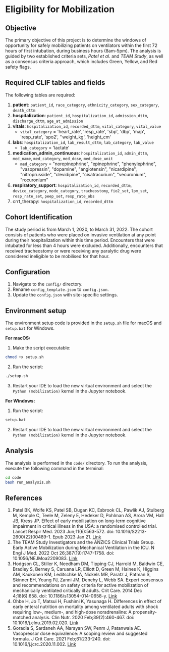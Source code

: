 # Eligibility for Mobilization

## Objective

The primary objective of this project is to determine the windows of opportunity for safely mobilizing patients on ventilators within the first 72 hours of first intubation, during business hours (8am-5pm). The analysis is guided by two established criteria sets, *Patel et al.* and *TEAM Study*, as well as a consensus criteria approach, which includes Green, Yellow, and Red safety flags.


## Required CLIF tables and fields

The following tables are required:
1. **patient**: `patient_id`, `race_category`, `ethnicity_category`, `sex_category`, `death_dttm`
2. **hospitalization**: `patient_id`, `hospitalization_id`, `admission_dttm`, `discharge_dttm`, `age_at_admission`
3. **vitals**: `hospitalization_id`, `recorded_dttm`, `vital_category`, `vital_value`
   - `vital_category` = 'heart_rate', 'resp_rate', 'sbp', 'dbp', 'map', 'resp_rate', 'spo2', ''weight_kg', 'height_cm'
4. **labs**: `hospitalization_id`, `lab_result_dttm`, `lab_category`, `lab_value`
   - `lab_category` = 'lactate'
5. **medication_admin_continuous**: `hospitalization_id`, `admin_dttm`, `med_name`, `med_category`, `med_dose`, `med_dose_unit`
   - `med_category` = "norepinephrine", "epinephrine", "phenylephrine", "vasopressin", "dopamine", "angiotensin", "nicardipine", "nitroprusside", "clevidipine", "cisatracurium", "vecuronium", "rocuronium"
6. **respiratory_support**: `hospitalization_id`, `recorded_dttm`, `device_category`, `mode_category`, `tracheostomy`, `fio2_set`, `lpm_set`, `resp_rate_set`, `peep_set`, `resp_rate_obs`
7. crrt_therapy: `hospitalization_id`, `recorded_dttm`

## Cohort Identification 

The study period is from March 1, 2020, to March 31, 2022. The cohort consists of patients who were placed on invasive ventilation at any point during their hospitalization within this time period. Encounters that were intubated for less than 4 hours were excluded. Additionally, encounters that received tracheostomy or were receiving any paralytic drug were considered ineligible to be mobilised for that hour.

## Configuration

1. Navigate to the `config/` directory.
2. Rename `config_template.json` to `config.json`.
3. Update the `config.json` with site-specific settings.


## Environment setup

The environment setup code is provided in the `setup.sh` file for macOS and `setup.bat` for Windows.

**For macOS:**

1. Make the script executable: 
```bash
chmod +x setup.sh
```

2. Run the script:
```bash
./setup.sh
```

3. Restart your IDE to load the new virtual environment and select the `Python (mobilization)` kernel in the Jupyter notebook.

**For Windows:**

1. Run the script:
```bat
setup.bat
```

2. Restart your IDE to load the new virtual environment and select the `Python (mobilization)` kernel in the Jupyter notebook.

## Analysis

The analysis is performed in the `code/` directory. 
To run the analysis, execute the following command in the terminal:

```bash
cd code
bash run_analysis.sh
```




## References

1. Patel BK, Wolfe KS, Patel SB, Dugan KC, Esbrook CL, Pawlik AJ, Stulberg M, Kemple C, Teele M, Zeleny E, Hedeker D, Pohlman AS, Arora VM, Hall JB, Kress JP. Effect of early mobilisation on long-term cognitive impairment in critical illness in the USA: a randomised controlled trial. Lancet Respir Med. 2023 Jun;11(6):563-572. doi: 10.1016/S2213-2600(22)00489-1. Epub 2023 Jan 21. [Link](https://pubmed.ncbi.nlm.nih.gov/36693400/)
2. The TEAM Study Investigators and the ANZICS Clinical Trials Group. Early Active Mobilization during Mechanical Ventilation in the ICU. N Engl J Med. 2022 Oct 26;387(19):1747-1758. doi: 10.1056/NEJMoa2209083. [Link](https://www.nejm.org/doi/full/10.1056/NEJMoa2209083)
3. Hodgson CL, Stiller K, Needham DM, Tipping CJ, Harrold M, Baldwin CE, Bradley S, Berney S, Caruana LR, Elliott D, Green M, Haines K, Higgins AM, Kaukonen KM, Leditschke IA, Nickels MR, Paratz J, Patman S, Skinner EH, Young PJ, Zanni JM, Denehy L, Webb SA. Expert consensus and recommendations on safety criteria for active mobilization of mechanically ventilated critically ill adults. Crit Care. 2014 Dec 4;18(6):658. doi: 10.1186/s13054-014-0658-y. [Link](https://pubmed.ncbi.nlm.nih.gov/25475522/)
4. Ohbe H, Jo T, Matsui H, Fushimi K, Yasunaga H. Differences in effect of early enteral nutrition on mortality among ventilated adults with shock requiring low-, medium-, and high-dose noradrenaline: A propensity-matched analysis. Clin Nutr. 2020 Feb;39(2):460-467. doi: 10.1016/j.clnu.2019.02.020. [Link](https://pubmed.ncbi.nlm.nih.gov/30808573/)
5. Goradia S, Sardaneh AA, Narayan SW, Penm J, Patanwala AE. Vasopressor dose equivalence: A scoping review and suggested formula. J Crit Care. 2021 Feb;61:233-240. doi: 10.1016/j.jcrc.2020.11.002. [Link](https://pubmed.ncbi.nlm.nih.gov/33220576/)


